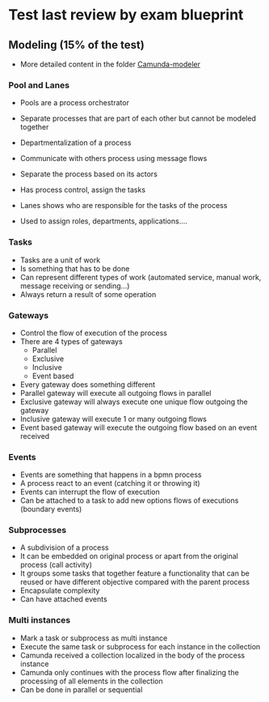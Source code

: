 # Test last review by exam blueprint

## Modeling (15% of the test)

- More detailed content in the folder [Camunda-modeler](https://github.com/AugustoKlaic/CamundaTraining/tree/master/camunda-modeler)

### Pool and Lanes

- Pools are a process orchestrator
- Separate processes that are part of each other but cannot be modeled together
- Departmentalization of a process
- Communicate with others process using message flows
- Separate the process based on its actors
- Has process control, assign the tasks

- Lanes shows who are responsible for the tasks of the process
- Used to assign roles, departments, applications....

### Tasks

- Tasks are a unit of work
- Is something that has to be done
- Can represent different types of work (automated service, manual work, message receiving or sending...)
- Always return a result of some operation

### Gateways

- Control the flow of execution of the process
- There are 4 types of gateways
  - Parallel
  - Exclusive
  - Inclusive
  - Event based
- Every gateway does something different
- Parallel gateway will execute all outgoing flows in parallel
- Exclusive gateway will always execute one unique flow outgoing the gateway
- Inclusive gateway will execute 1 or many outgoing flows
- Event based gateway will execute the outgoing flow based on an event received

### Events

- Events are something that happens in a bpmn process
- A process react to an event (catching it or throwing it)
- Events can interrupt the flow of execution
- Can be attached to a task to add new options flows of executions (boundary events)

### Subprocesses

- A subdivision of a process
- It can be embedded on original process or apart from the original process (call activity)
- It groups some tasks that together feature a functionality that can be reused or have different objective compared with the parent process
- Encapsulate complexity
- Can have attached events

### Multi instances

- Mark a task or subprocess as multi instance
- Execute the same task or subprocess for each instance in the collection
- Camunda received a collection localized in the body of the process instance
- Camunda only continues with the process flow after finalizing the processing of all elements in the collection
- Can be done in parallel or sequential
